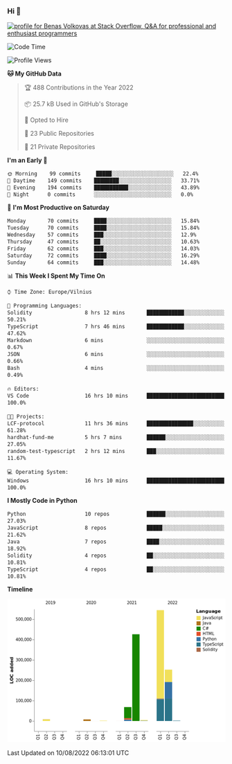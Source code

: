 ### Hi 👋
<a href="https://stackoverflow.com/users/14954249/benas-volkovas"><img src="https://stackoverflow.com/users/flair/14954249.png?theme=dark" width="208" height="58" alt="profile for Benas Volkovas at Stack Overflow, Q&amp;A for professional and enthusiast programmers" title="profile for Benas Volkovas at Stack Overflow, Q&amp;A for professional and enthusiast programmers"></a>

<!--START_SECTION:waka-->
![Code Time](http://img.shields.io/badge/Code%20Time-793%20hrs%2016%20mins-blue)

![Profile Views](http://img.shields.io/badge/Profile%20Views-0-blue)

**🐱 My GitHub Data** 

> 🏆 488 Contributions in the Year 2022
 > 
> 📦 25.7 kB Used in GitHub's Storage 
 > 
> 💼 Opted to Hire
 > 
> 📜 23 Public Repositories 
 > 
> 🔑 21 Private Repositories  
 > 
**I'm an Early 🐤** 

```text
🌞 Morning    99 commits     █████░░░░░░░░░░░░░░░░░░░░   22.4% 
🌆 Daytime    149 commits    ████████░░░░░░░░░░░░░░░░░   33.71% 
🌃 Evening    194 commits    ███████████░░░░░░░░░░░░░░   43.89% 
🌙 Night      0 commits      ░░░░░░░░░░░░░░░░░░░░░░░░░   0.0%

```
📅 **I'm Most Productive on Saturday** 

```text
Monday       70 commits     ████░░░░░░░░░░░░░░░░░░░░░   15.84% 
Tuesday      70 commits     ████░░░░░░░░░░░░░░░░░░░░░   15.84% 
Wednesday    57 commits     ███░░░░░░░░░░░░░░░░░░░░░░   12.9% 
Thursday     47 commits     ██░░░░░░░░░░░░░░░░░░░░░░░   10.63% 
Friday       62 commits     ███░░░░░░░░░░░░░░░░░░░░░░   14.03% 
Saturday     72 commits     ████░░░░░░░░░░░░░░░░░░░░░   16.29% 
Sunday       64 commits     ███░░░░░░░░░░░░░░░░░░░░░░   14.48%

```


📊 **This Week I Spent My Time On** 

```text
⌚︎ Time Zone: Europe/Vilnius

💬 Programming Languages: 
Solidity                 8 hrs 12 mins       ████████████░░░░░░░░░░░░░   50.21% 
TypeScript               7 hrs 46 mins       ████████████░░░░░░░░░░░░░   47.62% 
Markdown                 6 mins              ░░░░░░░░░░░░░░░░░░░░░░░░░   0.67% 
JSON                     6 mins              ░░░░░░░░░░░░░░░░░░░░░░░░░   0.66% 
Bash                     4 mins              ░░░░░░░░░░░░░░░░░░░░░░░░░   0.49%

🔥 Editors: 
VS Code                  16 hrs 10 mins      █████████████████████████   100.0%

🐱‍💻 Projects: 
LCF-protocol             11 hrs 36 mins      ███████████████░░░░░░░░░░   61.28% 
hardhat-fund-me          5 hrs 7 mins        ██████░░░░░░░░░░░░░░░░░░░   27.05% 
random-test-typescript   2 hrs 12 mins       ███░░░░░░░░░░░░░░░░░░░░░░   11.67%

💻 Operating System: 
Windows                  16 hrs 10 mins      █████████████████████████   100.0%

```

**I Mostly Code in Python** 

```text
Python                   10 repos            ██████░░░░░░░░░░░░░░░░░░░   27.03% 
JavaScript               8 repos             █████░░░░░░░░░░░░░░░░░░░░   21.62% 
Java                     7 repos             ████░░░░░░░░░░░░░░░░░░░░░   18.92% 
Solidity                 4 repos             ██░░░░░░░░░░░░░░░░░░░░░░░   10.81% 
TypeScript               4 repos             ██░░░░░░░░░░░░░░░░░░░░░░░   10.81%

```


**Timeline**

![Chart not found](https://raw.githubusercontent.com/BenasVolkovas/BenasVolkovas/main/charts/bar_graph.png) 


 Last Updated on 10/08/2022 06:13:01 UTC
<!--END_SECTION:waka-->
